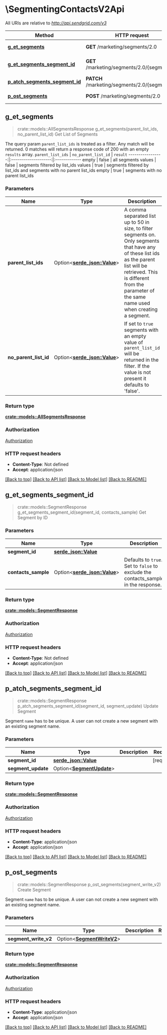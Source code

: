 # \SegmentingContactsV2Api

All URIs are relative to *http://api.sendgrid.com/v3*

Method | HTTP request | Description
------------- | ------------- | -------------
[**g_et_segments**](SegmentingContactsV2Api.md#g_et_segments) | **GET** /marketing/segments/2.0 | Get List of Segments
[**g_et_segments_segment_id**](SegmentingContactsV2Api.md#g_et_segments_segment_id) | **GET** /marketing/segments/2.0/{segment_id} | Get Segment by ID
[**p_atch_segments_segment_id**](SegmentingContactsV2Api.md#p_atch_segments_segment_id) | **PATCH** /marketing/segments/2.0/{segment_id} | Update Segment
[**p_ost_segments**](SegmentingContactsV2Api.md#p_ost_segments) | **POST** /marketing/segments/2.0 | Create Segment



## g_et_segments

> crate::models::AllSegmentsResponse g_et_segments(parent_list_ids, no_parent_list_id)
Get List of Segments

The query param `parent_list_ids` is treated as a filter.  Any match will be returned.  0 matches will return a response code of 200 with an empty `results` array.  `parent_list_ids` | `no_parent_list_id` | `result` -----------------:|:--------------------:|:------------- empty | false | all segments values | false | segments filtered by list_ids values | true | segments filtered by list_ids and segments with no parent list_ids empty | true | segments with no parent list_ids

### Parameters


Name | Type | Description  | Required | Notes
------------- | ------------- | ------------- | ------------- | -------------
**parent_list_ids** | Option<[**serde_json::Value**](.md)> | A comma separated list up to 50 in size, to filter segments on.  Only segments that have any of these list ids as the parent list will be retrieved. This is different from the parameter of the same name used when creating a segment. |  |
**no_parent_list_id** | Option<[**serde_json::Value**](.md)> | If set to `true` segments with an empty value of `parent_list_id` will be returned in the filter.  If the value is not present it defaults to 'false'. |  |[default to false]

### Return type

[**crate::models::AllSegmentsResponse**](all_segments_response.md)

### Authorization

[Authorization](../README.md#Authorization)

### HTTP request headers

- **Content-Type**: Not defined
- **Accept**: application/json

[[Back to top]](#) [[Back to API list]](../README.md#documentation-for-api-endpoints) [[Back to Model list]](../README.md#documentation-for-models) [[Back to README]](../README.md)


## g_et_segments_segment_id

> crate::models::SegmentResponse g_et_segments_segment_id(segment_id, contacts_sample)
Get Segment by ID



### Parameters


Name | Type | Description  | Required | Notes
------------- | ------------- | ------------- | ------------- | -------------
**segment_id** | [**serde_json::Value**](.md) |  | [required] |
**contacts_sample** | Option<[**serde_json::Value**](.md)> | Defaults to `true`. Set to `false` to exclude the contacts_sample in the response. |  |

### Return type

[**crate::models::SegmentResponse**](segment_response.md)

### Authorization

[Authorization](../README.md#Authorization)

### HTTP request headers

- **Content-Type**: Not defined
- **Accept**: application/json

[[Back to top]](#) [[Back to API list]](../README.md#documentation-for-api-endpoints) [[Back to Model list]](../README.md#documentation-for-models) [[Back to README]](../README.md)


## p_atch_segments_segment_id

> crate::models::SegmentResponse p_atch_segments_segment_id(segment_id, segment_update)
Update Segment

Segment `name` has to be unique. A user can not create a new segment with an existing segment name.

### Parameters


Name | Type | Description  | Required | Notes
------------- | ------------- | ------------- | ------------- | -------------
**segment_id** | [**serde_json::Value**](.md) |  | [required] |
**segment_update** | Option<[**SegmentUpdate**](SegmentUpdate.md)> |  |  |

### Return type

[**crate::models::SegmentResponse**](segment_response.md)

### Authorization

[Authorization](../README.md#Authorization)

### HTTP request headers

- **Content-Type**: application/json
- **Accept**: application/json

[[Back to top]](#) [[Back to API list]](../README.md#documentation-for-api-endpoints) [[Back to Model list]](../README.md#documentation-for-models) [[Back to README]](../README.md)


## p_ost_segments

> crate::models::SegmentResponse p_ost_segments(segment_write_v2)
Create Segment

Segment `name` has to be unique. A user can not create a new segment with an existing segment name.

### Parameters


Name | Type | Description  | Required | Notes
------------- | ------------- | ------------- | ------------- | -------------
**segment_write_v2** | Option<[**SegmentWriteV2**](SegmentWriteV2.md)> |  |  |

### Return type

[**crate::models::SegmentResponse**](segment_response.md)

### Authorization

[Authorization](../README.md#Authorization)

### HTTP request headers

- **Content-Type**: application/json
- **Accept**: application/json

[[Back to top]](#) [[Back to API list]](../README.md#documentation-for-api-endpoints) [[Back to Model list]](../README.md#documentation-for-models) [[Back to README]](../README.md)

